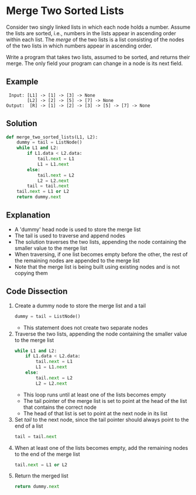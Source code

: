 # Merge Two Sorted Lists
Consider two singly linked lists in which each node holds a number. Assume the lists are sorted, i.e., numbers in the lists appear in ascending order within each list. The _merge_ of the two lists is a list consisting of the nodes of the two lists in which numbers appear in ascending order.  
  
Write a program that takes two lists, assumed to be sorted, and returns their merge. The only field your program can change in a node is its next field.
  
## Example
```
 Input: [L1] -> [1] -> [3] -> None
        [L2] -> [2] -> [5] -> [7] -> None
Output:  [R] -> [1] -> [2] -> [3] -> [5] -> [7] -> None
```
  
## Solution
```python
def merge_two_sorted_lists(L1, L2):
    dummy = tail = ListNode()
    while L1 and L2:
        if L1.data < L2.data:
            tail.next = L1
            L1 = L1.next
        else:
            tail.next = L2
            L2 = L2.next
        tail = tail.next
    tail.next = L1 or L2
    return dummy.next
```
  
## Explanation
* A 'dummy' head node is used to store the merge list
* The tail is used to traverse and append nodes
* The solution traverses the two lists, appending the node containing the smaller value to the merge list
* When traversing, if one list becomes empty before the other, the rest of the remaining nodes are appended to the merge list
* Note that the merge list is being built using existing nodes and is not copying them
  
## Code Dissection
1. Create a dummy node to store the merge list and a tail
    ```python
    dummy = tail = ListNode()
    ```
    * This statement does not create two separate nodes
2. Traverse the two lists, appending the node containing the smaller value to the merge list
    ```python
    while L1 and L2:
        if L1.data < L2.data:
            tail.next = L1
            L1 = L1.next
        else:
            tail.next = L2
            L2 = L2.next
    ```
    * This loop runs until at least one of the lists becomes empty
    * The tail pointer of the merge list is set to point at the head of the list that contains the correct node
    * The head of that list is set to point at the next node in its list
3. Set _tail_ to the next node, since the tail pointer should always point to the end of a list
    ```python
    tail = tail.next
    ```
4. When at least one of the lists becomes empty, add the remaining nodes to the end of the merge list
    ```python
    tail.next = L1 or L2
    ```
5. Return the merged list
    ```python
    return dummy.next
    ```